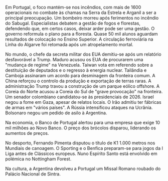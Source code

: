 Em Portugal, o foco mantém-se nos incêndios, com mais de 1600 operacionais no combate às chamas na Serra da Estrela e Arganil a ser a principal preocupação. Um bombeiro morreu após ferimentos no incêndio do Sabugal. Especialistas debatem a gestão de fogos e florestas, defendendo que, em certos casos, deixar arder pode ser uma gestão. O governo reformula o plano para a floresta. Quase 50 mil alunos aguardam resultados de colocação no Ensino Superior. A circulação ferroviária na Linha do Algarve foi retomada após um atropelamento mortal.

No mundo, o chefe da secreta militar dos EUA demitiu-se após um relatório desfavorável a Trump. Maduro acusou os EUA de procurarem uma "mudança de regime" na Venezuela. Taiwan vota em referendo sobre a destituição de deputados e o regresso à energia nuclear. Tailândia e Camboja assinaram um acordo para desminagem da fronteira comum. A China reforçou o controlo da produção e exportação de terras raras. A administração Trump travou a construção de um parque eólico offshore. A Coreia do Norte acusou a Coreia do Sul de "grave provocação" na fronteira. Um senador colombiano candidatou-se às presidenciais de 2026. Israel negou a fome em Gaza, apesar de relatos locais. O Irão admitiu ter fábricas de armas em "vários países". A Rússia intensificou ataques na Ucrânia. Bolsonaro negou um pedido de asilo à Argentina.

Na economia, o Banco de Portugal alertou para uma empresa que exige 10 mil milhões ao Novo Banco. O preço dos brócolos disparou, liderando os aumentos de preços.

No desporto, Fernando Pimenta disputou o título de K1 1.000 metros nos Mundiais de canoagem. O Sporting e o Benfica preparam-se para jogos da I Liga antes de Clássicos europeus. Nuno Espírito Santo está envolvido em polémica no Nottingham Forest.

Na cultura, a Argentina devolveu a Portugal um Missal Romano roubado do Palácio Nacional de Sintra.